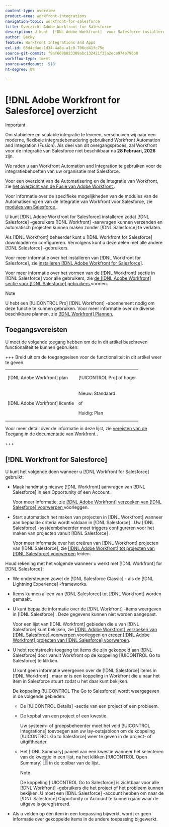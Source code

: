 ```yaml
---
content-type: overview
product-area: workfront-integrations
navigation-topic: workfront-for-salesforce
title: Overzicht Adobe Workfront for Salesforce
description: U kunt  [!DNL Adobe Workfront]  voor Salesforce installeren om uw gebruikers van Salesforce toe te staan om  [!DNL Workfront]  verzoeken voor te leggen en automatisch projecten tot stand te brengen zonder ooit Salesforce te verlaten.
author: Becky
feature: Workfront Integrations and Apps
exl-id: 65d4cdae-1d34-4a8a-a1c0-706cd41fc75e
source-git-commit: f9af669b023309abc132421f35a2ece974e796b0
workflow-type: tm+mt
source-wordcount: '518'
ht-degree: 0%

---
```


# [!DNL Adobe Workfront for Salesforce] overzicht

<!-- Audited: 5/2025 -->

>[!IMPORTANT]
>
>Om stabielere en scalable integratie te leveren, verschuiven wij naar een moderne, flexibele integratiebenadering gebruikend Workfront Automation and Integration (Fusion). Als deel van dit overgangsproces, zal Workfront voor de integratie van Salesforce niet beschikbaar na **28 Februari, 2026** zijn.
>
>We raden u aan Workfront Automation and Integration te gebruiken voor de integratiebehoeften van uw organisatie met Salesforce.
>
>Voor een overzicht van de Automatisering en de Integratie van Workfront, zie [&#x200B; het overzicht van de Fusie van Adobe Workfront &#x200B;](https://experienceleague.adobe.com/nl/docs/workfront-fusion/using/get-started-with-fusion/understand-workfront-fusion/workfront-fusion-overview).
>
>Voor informatie over de specifieke mogelijkheden van de modules van de Automatisering en van de Integratie van Workfront voor Salesforce, zie [&#x200B; modules van Salesforce &#x200B;](https://experienceleague.adobe.com/nl/docs/workfront-fusion/using/references/apps-and-their-modules/third-party-app-connectors/salesforce-modules).

U kunt [!DNL Adobe Workfront for Salesforce] installeren zodat [!DNL Salesforce] -gebruikers [!DNL Workfront] -aanvragen kunnen verzenden en automatisch projecten kunnen maken zonder [!DNL Salesforce] te verlaten.

Als [!DNL Workfront] beheerder kunt u [!DNL Workfront for Salesforce] downloaden en configureren. Vervolgens kunt u deze delen met alle andere [!DNL Salesforce] -gebruikers.

Voor meer informatie over het installeren van [!DNL Workfront for Salesforce], zie [&#x200B; installeren  [!DNL Adobe Workfront for Salesforce]](../../workfront-integrations-and-apps/using-workfront-with-salesforce/install-workfront-for-salesforce.md).

Voor meer informatie over het vormen van de [!DNL Workfront] sectie in [!DNL Salesforce] voor alle gebruikers, zie [&#x200B; de  [!DNL Adobe Workfront]  sectie voor  [!DNL Salesforce]  gebruikers &#x200B;](../../workfront-integrations-and-apps/using-workfront-with-salesforce/configure-wf-section-for-salesforce-users.md) vormen.

>[!NOTE]
>
>U hebt een [!UICONTROL Pro] [!DNL Workfront] -abonnement nodig om deze functie te kunnen gebruiken. Voor meer informatie over de diverse beschikbare plannen, zie [[!DNL Workfront]  Plannen.](https://business.adobe.com/nl/products/workfront/pricing.html)

## Toegangsvereisten

U moet de volgende toegang hebben om de in dit artikel beschreven functionaliteit te kunnen gebruiken:

+++ Breid uit om de toegangseisen voor de functionaliteit in dit artikel weer te geven.

<table style="table-layout:auto"> 
 <col> 
 <col> 
 <tbody> 
  <tr> 
   <td role="rowheader">[!DNL Adobe Workfront] plan</td> 
   <td> <p>[!UICONTROL Pro] of hoger</p> </td> 
  </tr> 
  <tr> 
   <td role="rowheader">[!DNL Adobe Workfront] licentie</td> 
   <td> <p>Nieuw: Standaard<p>
   <p>of</p>
   <p>Huidig: Plan</p>


</td> 
  </tr> 
 </tbody> 
</table>

Voor meer detail over de informatie in deze lijst, zie [&#x200B; vereisten van de Toegang in de documentatie van Workfront &#x200B;](/help/quicksilver/administration-and-setup/add-users/access-levels-and-object-permissions/access-level-requirements-in-documentation.md).

+++

## [!DNL Workfront for Salesforce]

U kunt het volgende doen wanneer u [!DNL Workfront for Salesforce] gebruikt:

* Maak handmatig nieuwe [!DNL Workfront] aanvragen van [!DNL Salesforce] in een Opportunity of een Account.

  Voor meer informatie, zie [&#x200B;  [!DNL Adobe Workfront]  verzoeken van  [!DNL Salesforce]  voorwerpen &#x200B;](../../workfront-integrations-and-apps/using-workfront-with-salesforce/submit-workfront-requests-from-salesforce-objects.md) voorleggen.

* Start automatisch het maken van projecten in [!DNL Workfront] wanneer aan bepaalde criteria wordt voldaan in [!DNL Salesforce] . Uw [!DNL Salesforce] -systeembeheerder moet triggers configureren voor het maken van projecten vanuit [!DNL Salesforce] .

  Voor meer informatie over het creëren van [!DNL Workfront] projecten van [!DNL Salesforce], zie [&#x200B;  [!DNL Adobe Workfront]  tot projecten van  [!DNL Salesforce]  voorwerpen &#x200B;](../../workfront-integrations-and-apps/using-workfront-with-salesforce/create-wf-projects-from-salesforce-objects.md) leiden.

Houd rekening met het volgende wanneer u werkt met [!DNL Workfront] for [!DNL Salesforce] :

* We ondersteunen zowel de [!DNL Salesforce Classic] - als de [!DNL Lightning Experience] -frameworks.
* Items kunnen alleen van [!DNL Salesforce] tot [!DNL Workfront] worden gemaakt.
* U kunt bepaalde informatie over de [!DNL Workfront] -items weergeven in [!DNL Salesforce] . Deze gegevens kunnen niet worden aangepast.

  Voor een lijst van [!DNL Workfront] gebieden die u van [!DNL Salesforce] kunt bekijken, zie [&#x200B;  [!DNL Adobe Workfront]  verzoeken van  [!DNL Salesforce]  voorwerpen &#x200B;](../../workfront-integrations-and-apps/using-workfront-with-salesforce/submit-workfront-requests-from-salesforce-objects.md) voorleggen en [&#x200B; creeer  [!DNL Adobe Workfront]  projecten van  [!DNL Salesforce]  voorwerpen &#x200B;](../../workfront-integrations-and-apps/using-workfront-with-salesforce/create-wf-projects-from-salesforce-objects.md).

* U hebt rechtstreeks toegang tot items die zijn gekoppeld aan [!DNL Salesforce] door vanuit Workfront op de koppeling [!UICONTROL Go to Salesforce] te klikken.

  U kunt geen informatie weergeven over de [!DNL Salesforce] items in [!DNL Workfront] , maar er is een koppeling in Workfront die u naar het item in Salesforce stuurt zodat u het daar kunt bekijken.

  De koppeling [!UICONTROL The Go to Salesforce] wordt weergegeven in de volgende gebieden:

   * De [!UICONTROL Details] -sectie van een project of een probleem.
   * De kopbal van een project of een kwestie.

     Uw systeem- of groepsbeheerder moet het veld [!UICONTROL Integrations] toevoegen aan uw lay-outsjabloon om de koppeling [!UICONTROL Go to Salesforce] weer te geven in de project- of uitgiftheader.
   * Het [!DNL Summary] paneel van een kwestie wanneer het selecteren van de kwestie in een lijst, na het klikken [!UICONTROL Open Summary] ![&#x200B; Summiere paneelpictogram &#x200B;](assets/summary-panel-icon.png) in de toolbar van de lijst.

     >[!NOTE]
     >
     >De koppeling [!UICONTROL Go to Salesforce] is zichtbaar voor alle [!DNL Workfront] -gebruikers die het project of het probleem kunnen bekijken. U moet een [!DNL Salesforce] -account hebben om naar de [!DNL Salesforce] Opportunity or Account te kunnen gaan waar de uitgave is geregistreerd.

* Als u velden op één item in een toepassing bijwerkt, wordt er geen informatie over gekoppelde items in de andere toepassing bijgewerkt.
